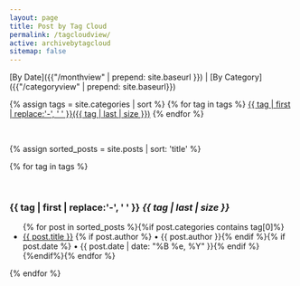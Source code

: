 ```yaml
---
layout: page
title: Post by Tag Cloud
permalink: /tagcloudview/
active: archivebytagcloud
sitemap: false
---
```


[By Date]({{"/monthview" | prepend: site.baseurl }}) | [By Category]({{"/categoryview" | prepend: site.baseurl}})


<div>
{% assign tags = site.categories | sort %}
{% for tag in tags %}
<a href="#{{ tag | first | slugify }}" style="font-size: {{ tag | last | size  |  times: 4 | plus: 80  }}%">{{ tag | first | replace:'-', ' ' }}({{ tag | last | size }})</a>
{% endfor %}
</div>

<p>&nbsp;</p>

{% assign sorted_posts = site.posts | sort: 'title' %}

{% for tag in tags %}
<p><a name="{{ tag | first | slugify }}"></a>&nbsp;</p><h3 id="archivetitle">{{ tag | first | replace:'-', ' ' }} <i class="badge">{{ tag | last | size }}</i> </h3>

<ul>{% for post in sorted_posts %}{%if post.categories contains tag[0]%}<li><a href="{{ post.url | prepend: site.baseurl }}">{{ post.title }}</a> {% if post.author %} • {{ post.author }}{% endif %}{% if post.date %} • {{ post.date | date: "%B %e, %Y" }}{% endif %}</li>{%endif%}{% endfor %}</ul>
{% endfor %}